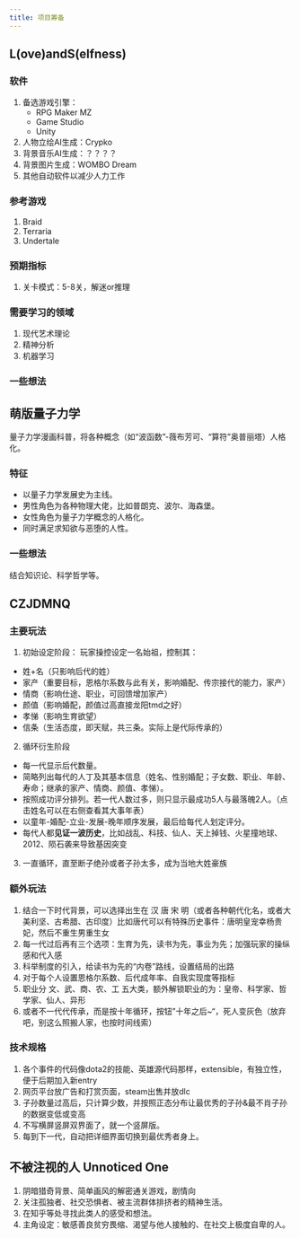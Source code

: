 ```yaml
---
title: 项目筹备
---
```


## L(ove)andS(elfness)

### 软件
1. 备选游戏引擎： 
   - RPG Maker MZ
   - Game Studio
   - Unity
2. 人物立绘AI生成：Crypko
3. 背景音乐AI生成：？？？？
4. 背景图片生成：WOMBO Dream
5. 其他自动软件以减少人力工作

### 参考游戏
1. Braid
2. Terraria
3. Undertale

### 预期指标
1. 关卡模式：5-8关，解迷or推理

### 需要学习的领域
1. 现代艺术理论
2. 精神分析
3. 机器学习

### 一些想法

## 萌版量子力学

量子力学漫画科普，将各种概念（如“波函数”-薇布芳可、“算符”奥普丽塔）人格化。

### 特征

* 以量子力学发展史为主线。
* 男性角色为各种物理大佬，比如普朗克、波尔、海森堡。
* 女性角色为量子力学概念的人格化。
* 同时满足求知欲与恶堕的人性。

### 一些想法

结合知识论、科学哲学等。

## CZJDMNQ


### 主要玩法

1. 初始设定阶段： 玩家操控设定一名始祖，控制其：
- 姓+名（只影响后代的姓）
- 家产（重要目标，恩格尔系数与此有关，影响婚配、传宗接代的能力，家产）
- 情商（影响仕途、职业，可回馈增加家产）
- 颜值（影响婚配，颜值过高直接龙阳tmd之好）
- 孝悌（影响生育欲望）
- 信条（生活态度，即天赋，共三条。实际上是代际传承的）

2. 循环衍生阶段
- 每一代显示后代数量。
- 简略列出每代的人丁及其基本信息（姓名、性别婚配；子女数、职业、年龄、寿命；继承的家产、情商、颜值、孝悌）。
- 按照成功评分排列。若一代人数过多，则只显示最成功5人与最落魄2人。（点击姓名可以在右侧查看其大事年表）
- 以童年-婚配-立业-发展-晚年顺序发展，最后给每代人划定评分。
- 每代人都**见证一波历史**，比如战乱、科技、仙人、天上掉钱、火星撞地球、2012、陨石袭来导致基因突变

3. 一直循环，直至断子绝孙或者子孙太多，成为当地大姓豪族

### 额外玩法

1. 结合一下时代背景，可以选择出生在 汉 唐 宋 明（或者各种朝代化名，或者大美利坚、古希腊、古印度）比如唐代可以有特殊历史事件：唐明皇宠幸杨贵妃，然后不重生男重生女
2. 每一代过后再有三个选项：生育为先，读书为先，事业为先；加强玩家的操纵感和代入感
3. 科举制度的引入，给读书为先的“内卷”路线，设置结局的出路
4. 对于每个人设置恩格尔系数、后代成年率、自我实现度等指标
5. 职业分 文、武、商、农、工 五大类，额外解锁职业的为：皇帝、科学家、哲学家、仙人、异形
6. 或者不一代代传承，而是按十年循环，按钮”十年之后~“，死人变灰色（放弃吧，别这么照搬人家，也按时间线索）

### 技术规格

1. 各个事件的代码像dota2的技能、英雄源代码那样，extensible，有独立性，便于后期加入新entry
2. 网页平台放广告和打赏页面，steam出售并放dlc
3. 子孙数量过高后，只计算少数，并按照正态分布让最优秀的子孙&最不肖子孙的数据变低或变高
4. 不写横屏竖屏双界面了，就一个竖屏版。
5. 每到下一代，自动把详细界面切换到最优秀者身上。


## 不被注视的人 Unnoticed One

1. 阴暗猎奇背景、简单画风的解密通关游戏，剧情向
2. 关注孤独者、社交恐惧者、被主流群体排挤者的精神生活。
3. 在知乎等处寻找此类人的感受和想法。
4. 主角设定：敏感善良贫穷畏缩、渴望与他人接触的、在社交上极度自卑的人。